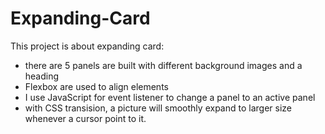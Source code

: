 # Expanding-Card
This project is about expanding card:
 - there are 5 panels are built with different background images and a heading
 - Flexbox are used to align elements
 - I use JavaScript for event listener to change a panel to an active panel
 - with CSS transision, a picture will smoothly expand to larger size whenever a cursor point to it. 
